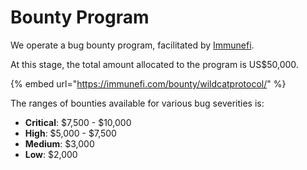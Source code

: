# Bounty Program

We operate a bug bounty program, facilitated by [Immunefi](https://immunefi.com/).

At this stage, the total amount allocated to the program is US$50,000.

{% embed url="https://immunefi.com/bounty/wildcatprotocol/" %}

The ranges of bounties available for various bug severities is:

* **Critical**: $7,500 - $10,000
* **High**: $5,000 - $7,500
* **Medium**: $3,000
* **Low**: $2,000

